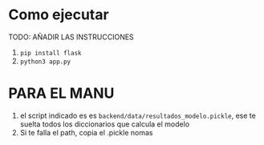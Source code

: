 # Como ejecutar
TODO: AÑADIR LAS INSTRUCCIONES
1. ```pip install flask```
2. ```python3 app.py```

# PARA EL MANU
1. el script indicado es es ```backend/data/resultados_modelo.pickle```, ese te suelta todos los diccionarios que calcula el modelo
2. Si te falla el path, copia el .pickle nomas 
